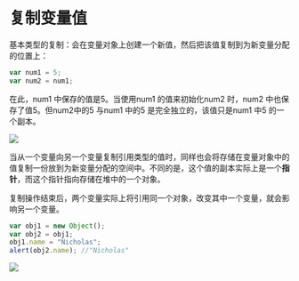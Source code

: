 # 复制变量值

基本类型的复制：会在变量对象上创建一个新值，然后把该值复制到为新变量分配的位置上：

```javascript
var num1 = 5;
var num2 = num1;
```

在此，num1 中保存的值是5。当使用num1 的值来初始化num2 时，num2 中也保存了值5。但num2中的5 与num1 中的5 是完全独立的，该值只是num1 中5 的一个副本。

![](https://sinacloud.net/pro-js/copy-base.jpg)

当从一个变量向另一个变量复制引用类型的值时，同样也会将存储在变量对象中的值复制一份放到为新变量分配的空间中。不同的是，这个值的副本实际上是一个**指针**，而这个指针指向存储在堆中的一个对象。

复制操作结束后，两个变量实际上将引用同一个对象，改变其中一个变量，就会影响另一个变量。

```javascript
var obj1 = new Object();
var obj2 = obj1;
obj1.name = "Nicholas";
alert(obj2.name); //"Nicholas"
```



![](https://sinacloud.net/pro-js/copy-object.jpg)